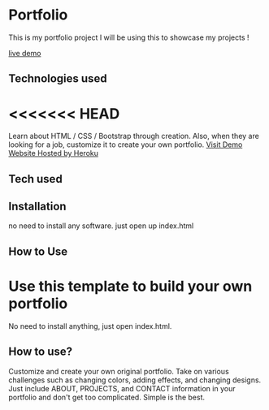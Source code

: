 # Portfolio
This is my portfolio project I will be using this to showcase my projects !

[live demo](https://portfolio-nemesio.herokuapp.com/)




## Technologies used

<<<<<<< HEAD
=======
 Learn about HTML / CSS / Bootstrap through creation. Also, when they are looking for a job, customize it to create your own portfolio.
[Visit Demo Website Hosted by Heroku](https://portfolio-sola.herokuapp.com/)
## Tech used




## Installation


no need to install any software. just open up index.html

## How to Use

Use this template to build your own portfolio
=======
No need to install anything, just open index.html.
## How to use?
Customize and create your own original portfolio. Take on various challenges such as changing colors, adding effects, and changing designs. Just include ABOUT, PROJECTS, and CONTACT information in your portfolio and don't get too complicated. Simple is the best.

